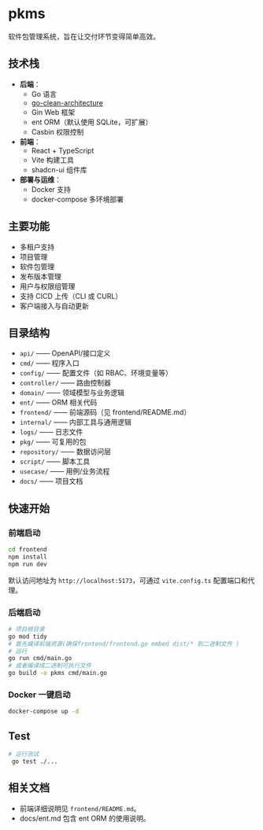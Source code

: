 # pkms

软件包管理系统，旨在让交付环节变得简单高效。

## 技术栈

- **后端**：
    - Go 语言
    - [go-clean-architecture](https://github.com/amitshekhariitbhu/go-backend-clean-architecture)
    - Gin Web 框架
    - ent ORM（默认使用 SQLite，可扩展）
    - Casbin 权限控制
- **前端**：
    - React + TypeScript
    - Vite 构建工具
    - shadcn-ui 组件库
- **部署与运维**：
    - Docker 支持
    - docker-compose 多环境部署

## 主要功能

- 多租户支持
- 项目管理
- 软件包管理
- 发布版本管理
- 用户与权限组管理
- 支持 CICD 上传（CLI 或 CURL）
- 客户端接入与自动更新

## 目录结构

- `api/`         —— OpenAPI/接口定义
- `cmd/`         —— 程序入口
- `config/`      —— 配置文件（如 RBAC、环境变量等）
- `controller/`  —— 路由控制器
- `domain/`      —— 领域模型与业务逻辑
- `ent/`         —— ORM 相关代码
- `frontend/`    —— 前端源码（见 frontend/README.md）
- `internal/`    —— 内部工具与通用逻辑
- `logs/`        —— 日志文件
- `pkg/`         —— 可复用的包
- `repository/`  —— 数据访问层
- `script/`      —— 脚本工具
- `usecase/`     —— 用例/业务流程
- `docs/`        —— 项目文档

## 快速开始

### 前端启动

```bash
cd frontend
npm install
npm run dev
```

默认访问地址为 `http://localhost:5173`，可通过 `vite.config.ts` 配置端口和代理。

### 后端启动

```bash
# 项目根目录
go mod tidy
# 首先编译前端资源(确保frontend/frontend.go embed dist/* 到二进制文件 )
# 运行
go run cmd/main.go
# 或者编译成二进制可执行文件
go build -o pkms cmd/main.go
```

### Docker 一键启动

```bash
docker-compose up -d
```

## Test 
```bash
# 运行测试
 go test ./...
```
## 相关文档

- 前端详细说明见 `frontend/README.md`。
- docs/ent.md 包含 ent ORM 的使用说明。
